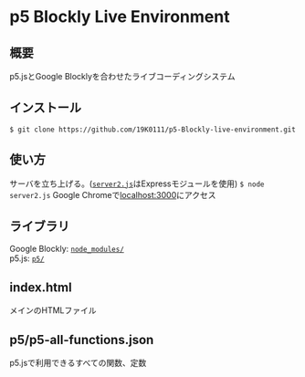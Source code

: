 # p5 Blockly Live Environment
## 概要
p5.jsとGoogle Blocklyを合わせたライブコーディングシステム

## インストール
`$ git clone https://github.com/19K0111/p5-Blockly-live-environment.git`  

## 使い方
サーバを立ち上げる。([`server2.js`](server2.js)はExpressモジュールを使用)
`$ node server2.js`
Google Chromeで[localhost:3000](http://localhost:3000/)にアクセス

## ライブラリ
Google Blockly: [`node_modules/`](node_modules)  
p5.js: [`p5/`](p5/)

## index.html
メインのHTMLファイル

## p5/p5-all-functions.json
p5.jsで利用できるすべての関数、定数